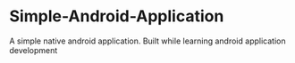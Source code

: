 # Simple-Android-Application
A simple native android application. Built while learning android application development
